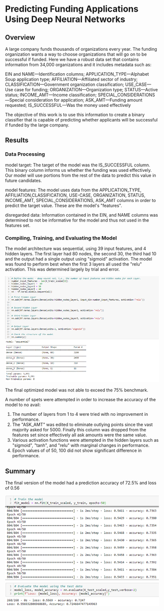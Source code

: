 # Predicting Funding Applications Using Deep Neural Networks

## Overview

A large company funds thousands of organizations every year. The funding organization wants a way to choose organizations that will go on to be successful if funded. Here we have a robust data set that contains information from 34,000 organizations and it includes metadata such as:

EIN and NAME—Identification columns; APPLICATION_TYPE—Alphabet Soup application type; AFFILIATION—Affiliated sector of industry; CLASSIFICATION—Government organization classification; USE_CASE—Use case for funding; ORGANIZATION—Organization type; STATUS—Active status; INCOME_AMT—Income classification; SPECIAL_CONSIDERATIONS—Special consideration for application; ASK_AMT—Funding amount requested; IS_SUCCESSFUL—Was the money used effectively



The objective of this work is to use this information to create a binary classifier that is capable of predicting whether applicants will be successful if funded by the large company.

## Results

### Data Processing

model target: The target of the model was the IS_SUCCESSFUL column. This binary column informs us whether the funding was used effectively. Our model will use portions from the rest of the data to predict this value in future candidates.

model features: The model uses data from the APPLICATION_TYPE, AFFILIATION,CLASSIFICATION, USE-CASE, ORGANIZATION, STATUS, INCOME_AMT, SPECIAL_CONSIDERATIONS, ASK_AMT columns in order to predict the target value. These are the model's "features".

disregarded data: Information contained in the EIN, and NAME columns was determined to not be informative for the model and thus not used in the features set.

### Compiling, Training, and Evaluating the Model

The model architecture was sequential, using 39 input features, and 4 hidden layers. The first layer had 80 nodes, the second 30, the third had 10 and the output had a single output using "sigmoid" activation. The model was found to perform best when the first 3 layers all used the "relu" activation. This was determined largely by trial and error.

![model_optimized.png](https://github.com/andrej-arsovski/NeuralNetworks_Charity_Analysis_m19/blob/main/screenshots/model_optimized.png)

The final optimized model was not able to exceed the 75% benchmark.

A number of spets were attempted in order to increase the accuracy of the model to no avail:

1. The number of layers from 1 to 4 were tried with no improvement in performance.
2. The "ASK_AMT" was edited to eliminate outlying points since the vast majority asked for 5000. Finally this column was dropped from the features set since effectively all ask amounts were the same value.
3. Various activation functions were attempted in the hidden layers such as "sigmoid", "tanh", and "relu" with marginal changes in performance.
4. Epoch values of of 50, 100 did not show significant difference in performance.

## Summary

The final version of the model had a prediction accuracy of 72.5% and loss of 0.56

![model_performance.png](https://github.com/andrej-arsovski/NeuralNetworks_Charity_Analysis_m19/blob/main/screenshots/model_performance.png)
